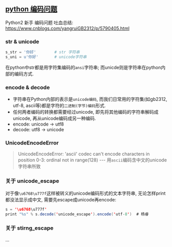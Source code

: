 ## [python 编码问题]( http://in355hz.iteye.com/blog/1860787 )
Python2 新手 编码问题 吐血总结: <https://www.cnblogs.com/yangruiGB2312/p/5790405.html>

### str & unicode
```python
s_str = '你好'        # str 字符串
s_uni = u'你好'       # unicode字符串
```
在python中str都是用字符集编码的`ansi`字符串; 而unicde则是字符串在python内部的编码方式.  


### encode & decode
- 字符串在Python内部的表示是`unicode编码`, 而我们日常用的字符集(如gb2312, utf-8, ascii等)都是字符的`二进制(字节)编码`形式.
- 任何两者编码的转换都需要经过unicode, 即先将其他编码的字符串解码成unicode, 再从unicode编码成另一种编码.
- encode: unicode -> utf8
- decode: utf8 -> unicode


### UnicodeEncodeError
> UnicodeEncodeError: 'ascii' codec can't encode characters in position 0-3: ordinal not in range(128) --- 用`ascii`编码含中文的unicode字符串所致


### 关于 unicode_escape
对于像`\u6768\u777f`这样被转义的unicode编码形式的文本字符串, 无论怎样print都没法显示成中文, 需要先escape成unicode再encode:
```java
s = '\u6768\u777f'
print "%s" % s.decode('unicode_escape').encode('utf-8')  # 杨睿
```

### 关于 stirng_escape
...
